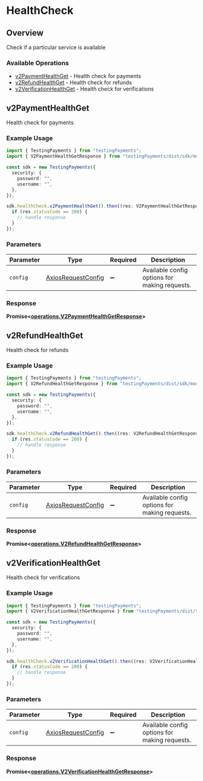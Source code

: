 # HealthCheck

## Overview

Check if a particular service is available

### Available Operations

* [v2PaymentHealthGet](#v2paymenthealthget) - Health check for payments
* [v2RefundHealthGet](#v2refundhealthget) - Health check for refunds
* [v2VerificationHealthGet](#v2verificationhealthget) - Health check for verifications

## v2PaymentHealthGet

Health check for payments

### Example Usage

```typescript
import { TestingPayments } from "testingPayments";
import { V2PaymentHealthGetResponse } from "testingPayments/dist/sdk/models/operations";

const sdk = new TestingPayments({
  security: {
    password: "",
    username: "",
  },
});

sdk.healthCheck.v2PaymentHealthGet().then((res: V2PaymentHealthGetResponse) => {
  if (res.statusCode == 200) {
    // handle response
  }
});
```

### Parameters

| Parameter                                                    | Type                                                         | Required                                                     | Description                                                  |
| ------------------------------------------------------------ | ------------------------------------------------------------ | ------------------------------------------------------------ | ------------------------------------------------------------ |
| `config`                                                     | [AxiosRequestConfig](https://axios-http.com/docs/req_config) | :heavy_minus_sign:                                           | Available config options for making requests.                |


### Response

**Promise<[operations.V2PaymentHealthGetResponse](../../models/operations/v2paymenthealthgetresponse.md)>**


## v2RefundHealthGet

Health check for refunds

### Example Usage

```typescript
import { TestingPayments } from "testingPayments";
import { V2RefundHealthGetResponse } from "testingPayments/dist/sdk/models/operations";

const sdk = new TestingPayments({
  security: {
    password: "",
    username: "",
  },
});

sdk.healthCheck.v2RefundHealthGet().then((res: V2RefundHealthGetResponse) => {
  if (res.statusCode == 200) {
    // handle response
  }
});
```

### Parameters

| Parameter                                                    | Type                                                         | Required                                                     | Description                                                  |
| ------------------------------------------------------------ | ------------------------------------------------------------ | ------------------------------------------------------------ | ------------------------------------------------------------ |
| `config`                                                     | [AxiosRequestConfig](https://axios-http.com/docs/req_config) | :heavy_minus_sign:                                           | Available config options for making requests.                |


### Response

**Promise<[operations.V2RefundHealthGetResponse](../../models/operations/v2refundhealthgetresponse.md)>**


## v2VerificationHealthGet

Health check for verifications

### Example Usage

```typescript
import { TestingPayments } from "testingPayments";
import { V2VerificationHealthGetResponse } from "testingPayments/dist/sdk/models/operations";

const sdk = new TestingPayments({
  security: {
    password: "",
    username: "",
  },
});

sdk.healthCheck.v2VerificationHealthGet().then((res: V2VerificationHealthGetResponse) => {
  if (res.statusCode == 200) {
    // handle response
  }
});
```

### Parameters

| Parameter                                                    | Type                                                         | Required                                                     | Description                                                  |
| ------------------------------------------------------------ | ------------------------------------------------------------ | ------------------------------------------------------------ | ------------------------------------------------------------ |
| `config`                                                     | [AxiosRequestConfig](https://axios-http.com/docs/req_config) | :heavy_minus_sign:                                           | Available config options for making requests.                |


### Response

**Promise<[operations.V2VerificationHealthGetResponse](../../models/operations/v2verificationhealthgetresponse.md)>**

